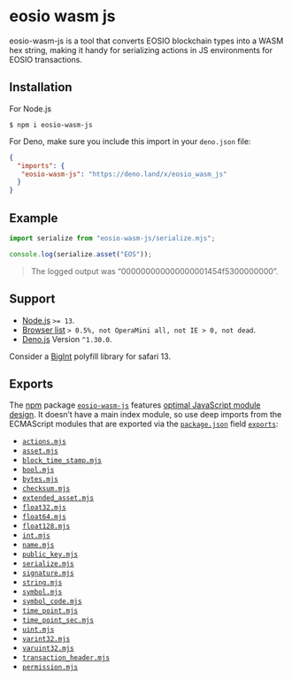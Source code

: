# eosio wasm js

eosio-wasm-js is a tool that converts EOSIO blockchain types into a WASM hex string, making it handy for serializing actions in JS environments for EOSIO transactions.

## Installation

For Node.js

```shell
$ npm i eosio-wasm-js
```

For Deno, make sure you include this import in your `deno.json` file:

```JSON
{
  "imports": {
   "eosio-wasm-js": "https://deno.land/x/eosio_wasm_js"
  }
}
```

## Example

```js
import serialize from "eosio-wasm-js/serialize.mjs";

console.log(serialize.asset("EOS"));
```

> The logged output was “000000000000000001454f5300000000”.

## Support

- [Node.js](https://nodejs.org/en/) `>= 13`.
- [Browser list](https://github.com/browserslist/browserslist) `> 0.5%, not OperaMini all, not IE > 0, not dead`.
- [Deno.js](https://deno.land) Version `^1.30.0`.

Consider a [BigInt](https://caniuse.com/?search=bigint) polyfill library for safari 13.

## Exports

The [npm](https://npmjs.com) package [`eosio-wasm-js`](https://npm.im/eosio-wasm-js) features [optimal JavaScript module design](https://jaydenseric.com/blog/optimal-javascript-module-design). It doesn’t have a main index module, so use deep imports from the ECMAScript modules that are exported via the [`package.json`](./package.json) field [`exports`](https://nodejs.org/api/packages.html#exports):

- [`actions.mjs`](actions.mjs)
- [`asset.mjs`](asset.mjs)
- [`block_time_stamp.mjs`](block_time_stamp.mjs)
- [`bool.mjs`](bool.mjs)
- [`bytes.mjs`](bytes.mjs)
- [`checksum.mjs`](checksum.mjs)
- [`extended_asset.mjs`](extended_asset.mjs)
- [`float32.mjs`](float32.mjs)
- [`float64.mjs`](float64.mjs)
- [`float128.mjs`](float128.mjs)
- [`int.mjs`](int.mjs)
- [`name.mjs`](name.mjs)
- [`public_key.mjs`](public_key.mjs)
- [`serialize.mjs`](serialize.mjs)
- [`signature.mjs`](signature.mjs)
- [`string.mjs`](string.mjs)
- [`symbol.mjs`](symbol.mjs)
- [`symbol_code.mjs`](symbol_code.mjs)
- [`time_point.mjs`](time_point.mjs)
- [`time_point_sec.mjs`](time_point_sec.mjs)
- [`uint.mjs`](uint.mjs)
- [`varint32.mjs`](varint32.mjs)
- [`varuint32.mjs`](varuint32.mjs)
- [`transaction_header.mjs`](transaction_header.mjs)
- [`permission.mjs`](permission.mjs)
